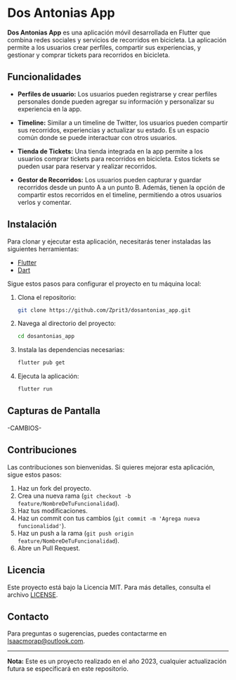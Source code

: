 # Dos Antonias App

**Dos Antonias App** es una aplicación móvil desarrollada en Flutter que combina redes sociales y servicios de recorridos en bicicleta. La aplicación permite a los usuarios crear perfiles, compartir sus experiencias, y gestionar y comprar tickets para recorridos en bicicleta.

## Funcionalidades

- **Perfiles de usuario:** Los usuarios pueden registrarse y crear perfiles personales donde pueden agregar su información y personalizar su experiencia en la app.
  
- **Timeline:** Similar a un timeline de Twitter, los usuarios pueden compartir sus recorridos, experiencias y actualizar su estado. Es un espacio común donde se puede interactuar con otros usuarios.

- **Tienda de Tickets:** Una tienda integrada en la app permite a los usuarios comprar tickets para recorridos en bicicleta. Estos tickets se pueden usar para reservar y realizar recorridos.

- **Gestor de Recorridos:** Los usuarios pueden capturar y guardar recorridos desde un punto A a un punto B. Además, tienen la opción de compartir estos recorridos en el timeline, permitiendo a otros usuarios verlos y comentar.

## Instalación

Para clonar y ejecutar esta aplicación, necesitarás tener instaladas las siguientes herramientas:

- [Flutter](https://flutter.dev/)
- [Dart](https://dart.dev/)

Sigue estos pasos para configurar el proyecto en tu máquina local:

1. Clona el repositorio:
    ```bash
    git clone https://github.com/Zprit3/dosantonias_app.git
    ```
2. Navega al directorio del proyecto:
    ```bash
    cd dosantonias_app
    ```
3. Instala las dependencias necesarias:
    ```bash
    flutter pub get
    ```
4. Ejecuta la aplicación:
    ```bash
    flutter run
    ```

## Capturas de Pantalla

-CAMBIOS-

## Contribuciones

Las contribuciones son bienvenidas. Si quieres mejorar esta aplicación, sigue estos pasos:

1. Haz un fork del proyecto.
2. Crea una nueva rama (`git checkout -b feature/NombreDeTuFuncionalidad`).
3. Haz tus modificaciones.
4. Haz un commit con tus cambios (`git commit -m 'Agrega nueva funcionalidad'`).
5. Haz un push a la rama (`git push origin feature/NombreDeTuFuncionalidad`).
6. Abre un Pull Request.

## Licencia

Este proyecto está bajo la Licencia MIT. Para más detalles, consulta el archivo [LICENSE](LICENSE).

## Contacto

Para preguntas o sugerencias, puedes contactarme en Isaacmorap@outlook.com.

---

**Nota:** Este es un proyecto realizado en el año 2023, cualquier actualización futura se especificará en este repositorio.


